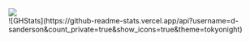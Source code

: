 <a href="https://github.com/anuraghazra/github-readme-stats">
  <img align="center" src="https://github-readme-stats.vercel.app/api?username=d-sanderson&count_private=true&show_icons=true&include_all_commits=true&theme=prussian" />
</a>
<div style="display: flex; justify-content: space-around">  
![GHStats](https://github-readme-stats.vercel.app/api?username=d-sanderson&count_private=true&show_icons=true&theme=tokyonight)
<div>
<!--
**dsanderson90/dsanderson90** is a ✨ _special_ ✨ repository because its `README.md` (this file) appears on your GitHub profile.

Here are some ideas to get you started:

- 🔭 I’m currently working ...
- 📫 How to reach me: ![Twitter](https://twitter.com/_dsanderson)
- 👯 I’m looking to collaborate on ...
- 🤔 I’m looking for help with ...
- 💬 Ask me about ...
- 📫 How to reach me: ...
- 😄 Pronouns: ...
- ⚡ Fun fact: ...
-->
